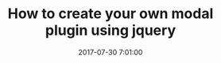 ---
layout:	post
title:	"How to create your own modal plugin using jquery"
date:	2017-07-30 7:01:00
categories:	javascript
---